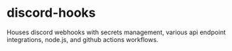 # discord-hooks
Houses discord webhooks with secrets management, various api endpoint integrations, node.js, and github actions workflows.
